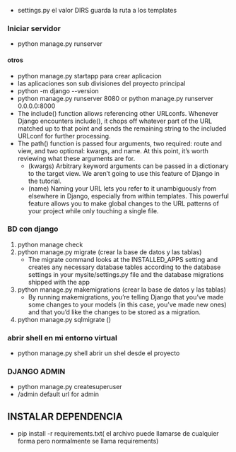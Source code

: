 - settings.py el valor DIRS guarda la ruta a los templates
### Iniciar servidor
- python manage.py runserver
#### otros
- python manage.py startapp <nombre> para crear aplicacion
- las aplicaciones son sub divisiones del proyecto principal
- python -m django --version
- python manage.py runserver 8080 or python manage.py runserver 0.0.0.0:8000
- The include() function allows referencing other URLconfs. Whenever Django encounters include(), it chops off whatever part of the URL matched up to that point and sends the remaining string to the included URLconf for further processing.
- The path() function is passed four arguments, two required: route and view, and two optional: kwargs, and name. At this point, it’s worth reviewing what these arguments are for.
    - (kwargs) Arbitrary keyword arguments can be passed in a dictionary to the target view. We aren’t going to use this feature of Django in the tutorial.
    - (name) Naming your URL lets you refer to it unambiguously from elsewhere in Django, especially from within templates. This powerful feature allows you to make global changes to the URL patterns of your project while only touching a single file.
### BD con django
1) python manage check 
2) python manage.py migrate (crear la base de datos y las tablas)
    - The migrate command looks at the INSTALLED_APPS setting and creates any necessary database tables according to the database settings in your mysite/settings.py file and the database migrations shipped with the app
3) python manage.py makemigrations (crear la base de datos y las tablas)
    - By running makemigrations, you’re telling Django that you’ve made some changes to your models (in this case, you’ve made new ones) and that you’d like the changes to be stored as a migration.
4) python manage.py sqlmigrate <nombre> <numero de migracion> ()
### abrir shell en mi entorno virtual
- python manage.py shell abrir un shel desde el proyecto

### DJANGO ADMIN
-  python manage.py createsuperuser
- /admin default url for admin

## INSTALAR DEPENDENCIA
- pip install -r requirements.txt( el archivo puede llamarse de cualquier forma pero normalmente se llama requirements)
